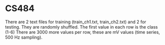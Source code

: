 # CS484

There are 2 text files for training (train_ch1.txt, train_ch2.txt) and 2 for testing. 
They are randomly shuffled. The first value in each row is the class (1-6)
There are 3000 more values per row, these are mV values (time series, 500 Hz sampling).
